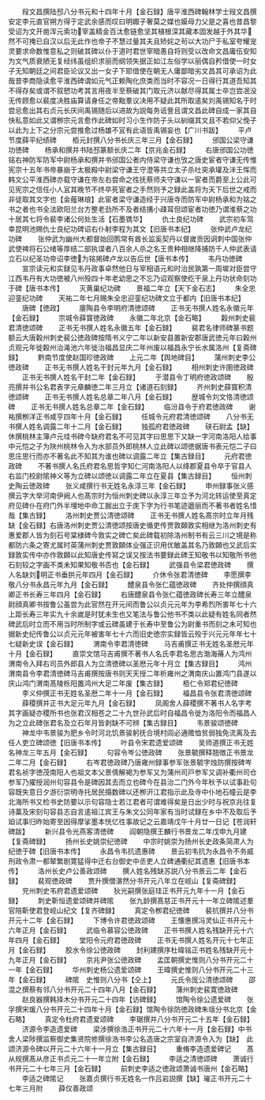 <!-- { "loadSidebar": true } -->
　　叚文昌撰陆邳八分书元和十四年十月【金石録】唐平淮西碑翰林学士叚文昌撰安定李元直官朔方得于定武余感而叹曰明娵子奢莫之媒也嫫母力父是之喜也昔昌黎受诏为文开凿浑元索功宰盖精金百汰愈链愈坚其植根深其藏本固发越于外其华然不可掩已自汉以后无此作也帝子不慧过量其夫且矫姹之茍以大功尸于私室夸耀宠灵要求命数惟意私之则破其碑以仆于道时君世宰暗愚自将则受以改命文昌庸伍安知为文气质衰陋无复经纬虽组织求丽而纲领失据正如江左俗学以丽偶自矜借使一时女子无知朝廷之间君臣论议又出一女子下耶借使在朝无人庸鄙暗劣文昌其可承诏为此哉昔李商隐读愈平淮西碑谓如元气正赖陶化庶类而当时不容况一日得行其道吾知其不得存矣或谓不叙愬功考其言用夜半至蔡破其门取元济以献尽得其属士卒岂尝冺没无传顾愈以裴度决胜庙算请身任之帝黜羣议决用不疑此其所取逺矣刘禹锡知名于时尝忌愈出其右贞元长庆间禹锡随后以进故为説每务诋訾且谓文昌此碑自成一家其自快私意如此又谓栁宗元言愈作此碑如时习小生作防子头以紃缀其文且不若仰父俛子以此为上下之分宗元尝推愈过杨雄不冝有此语皆禹锡妄也【广川书跋】
　　平卢节度薛平纪绩碑
　　栢元封撰八分书长庆三年三月【金石録】
　　邠国公梁守谦功徳碑
　　杨承和撰并书陆邳篆额长庆二年【京兆金石録】
　　右唐邠国公功徳铭右神防军防军中尉杨承和撰并书邠国公者内侍梁守谦也攷之唐史宦者守谦无传惟宪宗十五年书帝暴崩于太极殿中尉梁守谦王守澄等共立太子杀吐突承瓘及沣王恽而韩文公平淮西碑亦载守谦在帝左右尝命之徃抚蔡师夫守谦以一宦者而爵至上公此可见宪宗之信任小人冝其晚节不终卒死宦者之手然则予之録此盖将为天下后世之戒而非徒取其文字也【金薤琳琅】此宦者梁守谦造经于兴唐寺而防军中尉杨承和为铭之书之者也书全法欧阳兰台方整老劲所不及者结搆小疎耳但颂宦者功徳乃谓淮蔡之功十居其七将令裴李诸公何处生活【石墨镌华】
　　仇士良纪功碑
　　武宗初车驾幸昆明池赐仇士良纪功碑诏右仆射李程为其文【旧唐书本纪】
　　张仲武卢龙纪功碑
　　张仲武为幽州大都督始回鹘常有酋长监奚契丹以督嵗贡因诇刺中国张仲武使禆将石公绪等厚结二部执谍者八百余人杀之名王贵种相继降捕防千人仲武表请立石以纪圣功帝诏李徳为铭掲碑卢龙以告后世【唐书本传】
　　韦丹功徳碑
　　宣宗读元和实録见韦丹政事卓然他日与宰相语元和时治民孰第一周墀对臣尝守江西韦丹有大功徳被八州殁四十年老幼思之不忘乃诏观察使纥干泉上丹功状命刻功于碑【唐书本传】
　　灭黄巢纪功碑
　　景福二年立【天下金石志】
　　朱全忠迎銮纪功碑
　　天祐二年七月赐朱全忠迎銮纪功碑文立于都内【旧唐书本纪】
　　唐碑【徳政】
　　廮陶县令李明府清徳颂碑
　　正书无书撰人姓名永徽元年【金石録】
　　宗城令薛寳徳政碑
　　永徽二年北京【金石略】
　　糓州刺史裴君清徳颂碑
　　正书无书撰人姓名永徽五年【金石録】
　　裴君名律师碑篆书题额云大唐糓州刺史裴公徳政碑按隋书义宁二年以新安县置新安郡唐武徳元年曰糓州贞观元年徙糓州治渑池六年徙治福昌显庆二年州废以福昌永宁长水属洛州【复斋碑録】
　　黔南节度使赵国珍徳政碑
　　上元二年【舆地碑目】
　　蒲州刺史李公徳政碑
　　正书无书撰人姓名干封元年九月【金石録】
　　相州刺史许圉徳政碑
　　正书无书撰人姓名干封二年【金石録】
　　于潜县令丁明府徳政颂碑
　　殷亮撰并书公名君表字元章麟徳二年三月立【诸道石刻録】
　　齐州刺史薛寳积清徳颂碑
　　正书无书撰人姓名总章二年八月【金石録】
　　歴城令刘文恪清徳颂碑
　　正书无书撰人姓名总章二年【金石録】
　　临汾县令于府君徳政碑
　　谢祐撰栁洋正书咸亨四年十月【金石録】
　　任城令元府君清徳颂碑
　　八分书无书撰人姓名调露二年十二月【金石録】
　　独孤府君徳政碑
　　硖石尉孟【缺】休撰桃林主簿卢元珪书碑今缺府君名不可见其字曰思思下又缺一字河南洛阳人给事中元恺之子为陜州桃林令入为水部员外郎桃林人立此碑以颂徳据唐书表元恺二子曰思庄思行而亦不著名此不知其为谁也碑以调露二年立【集古録目】
　　元府君徳政碑
　　不著书撰人名氏府君名思哲字知仁河南洛阳人以绛郡夏县令卒于官县人右监门校尉隂神义等为立碑以颂徳以调露二年立在夏县【集古録目】
　　恒州刺史陶云徳政碑
　　张义咸撰行书无姓名永淳三年【金石録】
　　申州録事张义感撰云字大举河南伊阙人也髙宗时为恒州刺史碑以永淳三年立予为河北转运使至真定府见碑仆在府门外半埋地中命工掘出立于庑下字为行书笔迹遒丽而不著书者姓名惜哉【集古録】
　　洛州刺史贾公清徳颂碑
　　正书无书撰人姓名髙宗时立年月残缺【金石録】右唐洛州刺史贾公清徳颂按唐史循吏传贾敦頥敦实相继为洛州刺史有惠爱郡人皆为刻石号棠棣碑今敦实之碑亡矣此碑载初除洛州制书有云三川之境是称都防六条之寄尤属时英蒲州刺史贾敦頥体业强正识用优敏盖其名乃敦頥也又武后实録敦实传中亦作敦頥以此知唐史传冩之误又按法书要録此碑王知敬书以知敬所书他石刻较之字画不类未知果知敬书否也【金石録】
　　武强县令梁君徳政碑
　　撰人名缺刘明正书垂拱元年四月【金石録】
　　介休令张君清徳碑
　　李愿撰李敬八分书永昌元年九月【金石録】
　　醴泉县令张仁蕴徳政碑
　　齐处仲撰顔真卿正书长寿三年四月【金石録】
　　右唐醴泉县令张仁蕴徳政碑长寿三年立醴泉尉顔真卿书按鲁公虽尝为此官然在开元间而鲁公以贞元元年为李希烈所害年七十六上距长寿三年实九十余嵗是时犹未生也又笔法与鲁公他书不类以此疑有姓名同者然碑武后时立而不用当时所制字或云碑虽建于长寿中至鲁公为尉重书而刻之未可知也据新史纪传鲁公以贞元元年被害年七十六而旧史徳宗实録皆云殁于兴元元年年七十七疑新史误【金石録】
　　渭南令李君清徳碑
　　马吉甫撰正书无姓名圣厯元年十月【金石録】
　　直崇文馆马吉甫撰不著书人名氏李君名思古渤海蓨人为鸿州渭南令入拜右司员外郎县人为立清徳碑以圣厯元年十月立【集古録目】
　　鸿州渭南县令李君清徳碑马吉甫撰按唐书则天天授二年析雍州之渭南庆山置鸿门县遂以庆山鸿门渭南髙陵栎阳置鸿州大足二年废【集古録】
　　栢仁令郑君纪徳碑
　　李义仲撰正书无姓名圣厯二年十一月【金石録】
　　福昌县令张君清徳颂碑
　　薛稷撰并正书大足元年九月【金石録】
　　凤阁舍人薛稷撰不著书人名字考其字画疑亦稷所书也张君汉相苍之二十九世孙武后时自福昌令徙为洛阳令而福昌人为之立此碑张君名及立石年月皆剥缺不可辨【集古録目】
　　韦景骏颂徳碑
　　神龙中韦景骏为肥乡令时河北饥景骏躬抚合境村闾必通赡恤贫弱独免流离及去任人吏立碑颂徳【旧唐书本传】
　　叶县令宋君遗爱颂碑
　　吴师道撰正书无姓名神龙三年五月【金石録】
　　句容令岑公徳政碑
　　张景毓撰释翘徴正书景龙二年二月【金石録】
　　右岑君徳政碑乃唐雍州録事参军张景毓字烛防撰按碑岑君名祯字徳茂南阳人也祖文本父景倩解褐为参军又为蒲州司戸参军又调补衢州司仓参军乃擢授润州句容县令是碑因其去而立也碑今在县治二门外今年秋予以试事赴句容既失意日夕游衍崇明寺托居民搨数碑以还栁汧江君指示此及寺中仆地石幢云是李北海所书又检书史防要以示句容隐士若江君者可谓难得矣是日出少时与祝京兆往复诗藁及宋刻句容县志自言逺祖江宾王与朱文公同年家有当时试録在乡中不及取后予廹试事归昨始寄至因得摩挲墨本恍忆徃事故记之云嘉靖戊午十月廿一日记【苍润轩碑跋】
　　新兴县令光燕客清徳碑
　　阎朝隐撰王麟行书景龙二年戊申九月建【复斋碑録】
　　扬州长史姚崇纪徳碑
　　中宗时姚崇为扬州长史政条简肃人为纪徳于碑【旧唐书本传】
　　永昌令韦抗遗惠碑
　　景云初韦抗为永昌令不务威刑政令肃一都辇繁剧寛猛得中迁右台御史中丞吏人立碑通衢纪其遗惠【旧唐书本传】
　　洛州长史卢公善政颂碑
　　撰人姓名残缺苏説八分书景云二年【金石録】
　　裴观徳政碑
　　贾升撰僧湛然分书开元八年立在岘山【复斋碑録】
　　兖州刺史韦府君遗爱颂碑
　　狄光嗣撰张庭珪正书开元九年十一月【金石録】
　　刺史靳恒遗爱颂碑并碑隂
　　张九龄撰髙慈正书开元十一年立碑隂述羣官陪靳使君登岘山纪文【复齐碑録】
　　真定令栁君纪徳碑
　　裴抗撰并八分书开元十二年【金石録】
　　下博令许君徳政颂碑
　　王懐惠撰冯灵仙正书开元十六年正月【金石録】
　　武临令慕容公徳政碑
　　正书书撰人姓名残缺开元十六年四月【金石録】
　　堂阳令元府君徳政碑
　　正书无书撰人姓名开元十七年正月【金石録】
　　胶水令徐公徳政碑
　　封利建撰序杜暐铭正书姓名残缺开元十九年正月【金石録】
　　京兆尹张公徳政碑
　　孟匡朝撰史惟则八分书开元二十一年【金石録】
　　华州刺史杨公遗爱颂碑
　　王暐撰史惟则八分书开元二十三年【金石録】
　　碑隂　史惟则八分书【仝上】
　　元氏令厐公清徳颂碑
　　邵混之撰蔡有邻八分书开元二十四年八月【金石録】
　　蒲州刺史裴寛徳政碑
　　赵良器撰韩择木分书开元二十四年【访碑録】
　　馆陶令徐公遗爱碑
　　张孚撰宋瑗八分书开元二十四年十月【金石録】馆陶令徐防徳政碑朱瑶分书北京【金石略】
　　真定令杜府君遗爱颂碑
　　李琚撰并八分书开元二十五年【金石録】
　　济源令李造遗爱碑
　　梁涉撰徐浩正书开元二十六年十一月【金石録】中书舍人梁陟撰监察御史集贤院修撰徐浩书李公名造唐之宗室自济源令入为【缺】　此颂济源令碑以开元二十六年十一月立【集古録目】
　　重脩李造遗爱碑记
　　髙从规撰髙从彦正书贞元二十一年立附【金石録】
　　李适之清徳颂碑
　　萧诚行书开元二十七年三月【金石録】
　　前刺史李适之徳政颂萧诚书唐州【金石略】
　　李适之碑隂记
　　张嘉贞撰行书无姓名一作吕岩説撰【缺】璀正书开元二十七年三月附
　　薛仅善政颂
